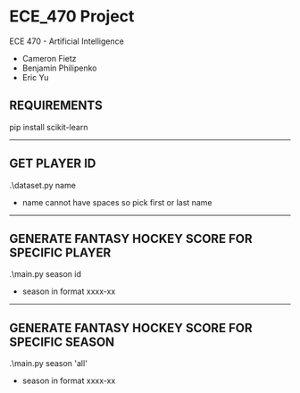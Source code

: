 # ECE_470 Project #
ECE 470 - Artificial Intelligence
* Cameron Fietz
* Benjamin Philipenko
* Eric Yu

## REQUIREMENTS
pip install scikit-learn

----

## GET PLAYER ID
.\dataset.py name
- name cannot have spaces so pick first or last name

----

## GENERATE FANTASY HOCKEY SCORE FOR SPECIFIC PLAYER
.\main.py season id
- season in format xxxx-xx

----

## GENERATE FANTASY HOCKEY SCORE FOR SPECIFIC SEASON
.\main.py season 'all'
- season in format xxxx-xx
